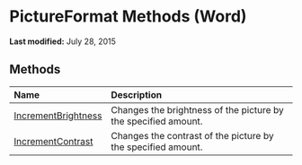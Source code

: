
# PictureFormat Methods (Word)

 **Last modified:** July 28, 2015


## Methods



|**Name**|**Description**|
|:-----|:-----|
| [IncrementBrightness](2bce8316-c15c-e5b9-9f04-1095ccaa7126.md)|Changes the brightness of the picture by the specified amount.|
| [IncrementContrast](afde4afa-53b6-7dd2-57b2-c25a800fb69d.md)|Changes the contrast of the picture by the specified amount.|
